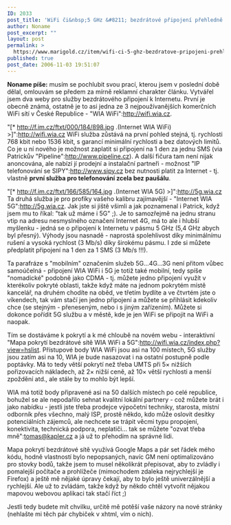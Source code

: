 ```yaml
---
ID: 2033
post_title: 'WiFi či&nbsp;5 GHz &#8211; bezdrátové připojení přehledně na mapě pokrytí'
author: Noname
post_excerpt: ""
layout: post
permalink: >
  https://www.marigold.cz/item/wifi-ci-5-ghz-bezdratove-pripojeni-prehledne-na-mape-pokryti
published: true
post_date: 2006-11-03 19:51:07
---
```

<texy>**Noname píše:**  musím se pochlubit svou prací, kterou jsem v poslední době dělal, omlouvám se předem za mírně reklamní charakter článku. Vytvářel jsem dva weby pro služby bezdrátového připojení k Internetu. První je obecně známá, ostatně je to asi jedna ze 3 nejpoužívanějších komerčních WiFi sítí v České Republice - "WIA WiFi":http://wifi.wia.cz.

"[* http://f.im.cz/ftxt/000/184/898.jpg .(Internet WIA WiFi) >]":http://wifi.wia.cz WiFi služba zůstává na první pohled stejná, tj. rychlosti 768 kbit nebo 1536 kbit, s garancí minimální rychlosti a bez datových limitů. Co je u ní nového je možnost zaplatit si připojení na 1 den za jednu SMS (via Patrickův "Pipeline":http://www.pipeline.cz). A další fičura tam není nijak anoncována, ale nabízí jí prodejní a instalační partneři  - možnost "IP telefonování se SIPY":http://www.sipy.cz bez nutnosti platit za Internet - tj. vlastně **první služba pro telefonování zcela bez paušálu**.

"[* http://f.im.cz/ftxt/166/585/164.jpg .(Internet WIA 5G) >]":http://5g.wia.cz Ta druhá služba je pro profíky vašeho kalibru zajímavější - "Internet WIA 5G":http://5g.wia.cz. Jak jste si jiště všimli a jak poznamenal i Patrick, když jsem mu to říkal: "tak už máme i 5G" ;). Je to samozřejmě na jednu stranu vtip na adresu nesmyslného označení Internet 4G, má to ale i hlubší myšlenku - jedná se o připojení k Internetu v pásmu 5 GHz (5,4 GHz abych byl přesný). Výhody jsou nasnadě - naprostá spolehlivost díky minimálnímu rušení a vysoká rychlost (3 Mb/s) díky širokému pásmu. I zde si můžete předplatit připojení na 1 den za 1 SMS (3 Mb/s !!!).

<!--more-->

Ta parafráze s "mobilním" označením služeb 5G...4G...3G není přitom vůbec samoúčelná - připojení WIA WiFi i 5G je totiž také mobilní, tedy spíše "nomadické" podobně jako CDMA - tj. můžete jedno připojení využít v kterékoliv pokryté oblasti, takže když máte na jednom pokrytém místě kancelář, na druhém chodíte na oběd, ve třetím bydlíte a ve čtvrtém jste o víkendech, tak vám stačí jen jedno připojení a můžete se přihlásit kdekoliv chce (se stejným - přeneseným, nebo i s jiným zařízením). Můžete si dokonce pořídit 5G službu a v městě, kde je jen WiFi se připojit na WiFi a naopak.

Tím se dostáváme k pokrytí a k mé chloubě na novém webu - interaktivní "Mapa pokrytí bezdrátové sítě WIA WiFi a 5G":http://wifi.wia.cz/index.php?view=hslist. Přístupové body WIA WiFi jsou asi na 100 místech, 5G služby jsou zatím asi na 10, WIA je bude nasazovat i na ostatní postupně podle poptávky. Má to tedy větší pokrytí než třeba UMTS při 5× nižších pořizovacích nákladech, až 2× nižší ceně, až 10× větší rychlosti a menší zpoždění atd., ale stále by to mohlo být lepší.

WIA má totiž body připravené asi na 50 dalších místech po celé republice, bohužel se ale nepodařilo sehnat kvalitní lokální partnery - což můžete brát i jako nabídku - jestli jste třeba prodejce výpočetní techniky, starosta, místní odborník přes všechno, malý ISP, prostě někdo, kdo může oslovit desítky potenciálních zájemců, ale nechcete se trápit věcmi typu propojení, konektivita, technická podpora, neplatiči... tak se můžete "ozvat třeba mně":tomas@kapler.cz a já už to přehodím na správné lidi.

Mapa pokrytí bezdrátové sítě využívá Google Maps a pár set řádek mého kódu, hodně vlastností bylo nepopsaných, navíc GM není optimalizováno pro stovky bodů, takže jsem to musel několikrát přepisovat, aby to zvládly i pomalejší počítače a prohlížeče (mimochodem zdaleka nejrychlejší je Firefox) a ještě mě nějaké úpravy čekají, aby to bylo ještě univerzálnější a rychlejší. Ale už to zvládám, takže když by někdo chtěl vytvořit nějakou mapovou webovou aplikaci tak stačí říct ;)

Jestli tedy budete mít chvilku, určitě mě potěší vaše názory na nové stránky (nehlašte mi těch pár chybiček v xhtml, vím o nich).
